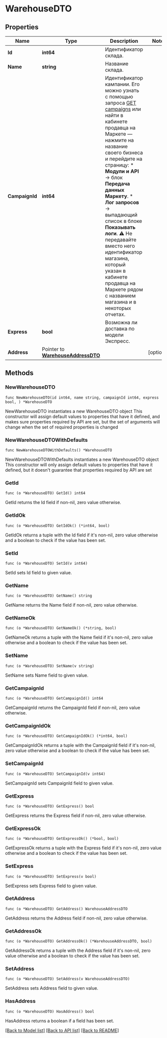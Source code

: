 # WarehouseDTO

## Properties

Name | Type | Description | Notes
------------ | ------------- | ------------- | -------------
**Id** | **int64** | Идентификатор склада. | 
**Name** | **string** | Название склада. | 
**CampaignId** | **int64** | Идентификатор кампании.  Его можно узнать с помощью запроса [GET campaigns](../../reference/campaigns/getCampaigns.md) или найти в кабинете продавца на Маркете — нажмите на название своего бизнеса и перейдите на страницу:    * **Модули и API** → блок **Передача данных Маркету**.   * **Лог запросов** → выпадающий список в блоке **Показывать логи**.  ⚠️ Не передавайте вместо него идентификатор магазина, который указан в кабинете продавца на Маркете рядом с названием магазина и в некоторых отчетах.  | 
**Express** | **bool** | Возможна ли доставка по модели Экспресс. | 
**Address** | Pointer to [**WarehouseAddressDTO**](WarehouseAddressDTO.md) |  | [optional] 

## Methods

### NewWarehouseDTO

`func NewWarehouseDTO(id int64, name string, campaignId int64, express bool, ) *WarehouseDTO`

NewWarehouseDTO instantiates a new WarehouseDTO object
This constructor will assign default values to properties that have it defined,
and makes sure properties required by API are set, but the set of arguments
will change when the set of required properties is changed

### NewWarehouseDTOWithDefaults

`func NewWarehouseDTOWithDefaults() *WarehouseDTO`

NewWarehouseDTOWithDefaults instantiates a new WarehouseDTO object
This constructor will only assign default values to properties that have it defined,
but it doesn't guarantee that properties required by API are set

### GetId

`func (o *WarehouseDTO) GetId() int64`

GetId returns the Id field if non-nil, zero value otherwise.

### GetIdOk

`func (o *WarehouseDTO) GetIdOk() (*int64, bool)`

GetIdOk returns a tuple with the Id field if it's non-nil, zero value otherwise
and a boolean to check if the value has been set.

### SetId

`func (o *WarehouseDTO) SetId(v int64)`

SetId sets Id field to given value.


### GetName

`func (o *WarehouseDTO) GetName() string`

GetName returns the Name field if non-nil, zero value otherwise.

### GetNameOk

`func (o *WarehouseDTO) GetNameOk() (*string, bool)`

GetNameOk returns a tuple with the Name field if it's non-nil, zero value otherwise
and a boolean to check if the value has been set.

### SetName

`func (o *WarehouseDTO) SetName(v string)`

SetName sets Name field to given value.


### GetCampaignId

`func (o *WarehouseDTO) GetCampaignId() int64`

GetCampaignId returns the CampaignId field if non-nil, zero value otherwise.

### GetCampaignIdOk

`func (o *WarehouseDTO) GetCampaignIdOk() (*int64, bool)`

GetCampaignIdOk returns a tuple with the CampaignId field if it's non-nil, zero value otherwise
and a boolean to check if the value has been set.

### SetCampaignId

`func (o *WarehouseDTO) SetCampaignId(v int64)`

SetCampaignId sets CampaignId field to given value.


### GetExpress

`func (o *WarehouseDTO) GetExpress() bool`

GetExpress returns the Express field if non-nil, zero value otherwise.

### GetExpressOk

`func (o *WarehouseDTO) GetExpressOk() (*bool, bool)`

GetExpressOk returns a tuple with the Express field if it's non-nil, zero value otherwise
and a boolean to check if the value has been set.

### SetExpress

`func (o *WarehouseDTO) SetExpress(v bool)`

SetExpress sets Express field to given value.


### GetAddress

`func (o *WarehouseDTO) GetAddress() WarehouseAddressDTO`

GetAddress returns the Address field if non-nil, zero value otherwise.

### GetAddressOk

`func (o *WarehouseDTO) GetAddressOk() (*WarehouseAddressDTO, bool)`

GetAddressOk returns a tuple with the Address field if it's non-nil, zero value otherwise
and a boolean to check if the value has been set.

### SetAddress

`func (o *WarehouseDTO) SetAddress(v WarehouseAddressDTO)`

SetAddress sets Address field to given value.

### HasAddress

`func (o *WarehouseDTO) HasAddress() bool`

HasAddress returns a boolean if a field has been set.


[[Back to Model list]](../README.md#documentation-for-models) [[Back to API list]](../README.md#documentation-for-api-endpoints) [[Back to README]](../README.md)


